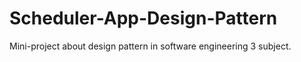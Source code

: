 # Scheduler-App-Design-Pattern
Mini-project about design pattern in software engineering 3 subject.
